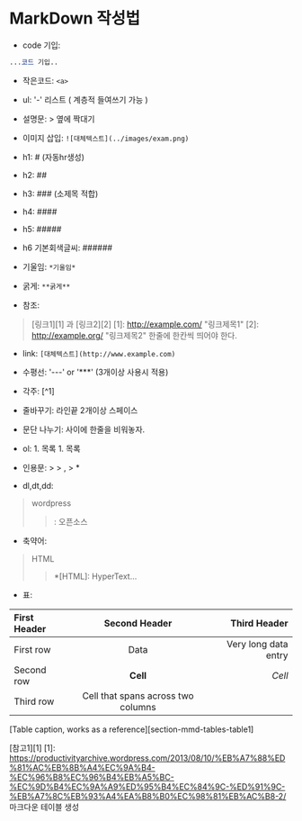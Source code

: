 # MarkDown 작성법

- code 기입:

```css
...코드 기입..
```

- 작은코드: `<a>`
- ul: '-' 리스트 ( 계층적 들여쓰기 가능 )
- 설명문: > 옆에 짝대기
- 이미지 삽입: `![대체텍스트](../images/exam.png)`
- h1: # (자동hr생성)
- h2: ## 
- h3: ### (소제목 적합)
- h4: #### 
- h5: #####
- h6 기본회색글씨: ######

- 기울임: `*기울임*`
- 굵게: `**굵게**`
- 참조:
> [링크1][1] 과 [링크2][2]
> [1]: http://example.com/ "링크제목1"
> [2]: http://example.org/ "링크제목2"
> 한줄에 한칸씩 띄어야 한다.

- link: `[대체텍스트](http://www.example.com)`
- 수평선: '---' or '***' (3개이상 사용시 적용)
- 각주: [^1]
- 줄바꾸기: 라인끝 2개이상 스페이스 
- 문단 나누기: 사이에 한줄을 비워놓자.
- ol: 1. 목록 1. 목록 
- 인용문: > > , > *

- dl,dt,dd:
> wordpress
>> : 오픈소스

- 축약어:
> HTML
>> *[HTML]: HyperText...

-  표:

| First Header  | Second Header | Third Header         |
| :------------ | :-----------: | -------------------: |
| First row     | Data          | Very long data entry |
| Second row    | **Cell**      | *Cell*               |
| Third row     | Cell that spans across two columns  ||
[Table caption, works as a reference][section-mmd-tables-table1] 

[참고1][1]
[1]: https://productivityarchive.wordpress.com/2013/08/10/%EB%A7%88%ED%81%AC%EB%8B%A4%EC%9A%B4-%EC%96%B8%EC%96%B4%EB%A5%BC-%EC%9D%B4%EC%9A%A9%ED%95%B4%EC%84%9C-%ED%91%9C-%EB%A7%8C%EB%93%A4%EA%B8%B0%EC%98%81%EB%AC%B8-2/ 마크다운 테이블 생성

